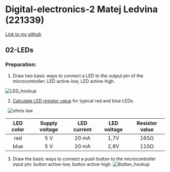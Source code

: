 # Digital-electronics-2 Matej Ledvina (221339)
[Link to my github](https://github.com/Ledvuk/Digital-electronics-2/)
## 02-LEDs
### Preparation:

1. Draw two basic ways to connect a LED to the output pin of the microcontroller: LED active-low, LED active-high.

![LED_hookup](https://github.com/Ledvuk/Digital-electronics-2/main/Labs/02-leds/LED_hookup.png)

2. [Calculate LED resistor value](https://electronicsclub.info/leds.htm) for typical red and blue LEDs.

&nbsp;
![ohms law](Images/ohms_law.png)
&nbsp;

| **LED color** | **Supply voltage** | **LED current** | **LED voltage** | **Resistor value** |
| :-: | :-: | :-: | :-: | :-: |
| red | 5&nbsp;V | 20&nbsp;mA | 1,7V | 165Ω |
| blue | 5&nbsp;V | 20&nbsp;mA | 2,8V | 110Ω |

3. Draw the basic ways to connect a push button to the microcontroller input pin: button active-low, button active-high.
![Button_hookup](https://github.com/Ledvuk/Digital-electronics-2/main/Labs/02-leds/Button_hookup.png)